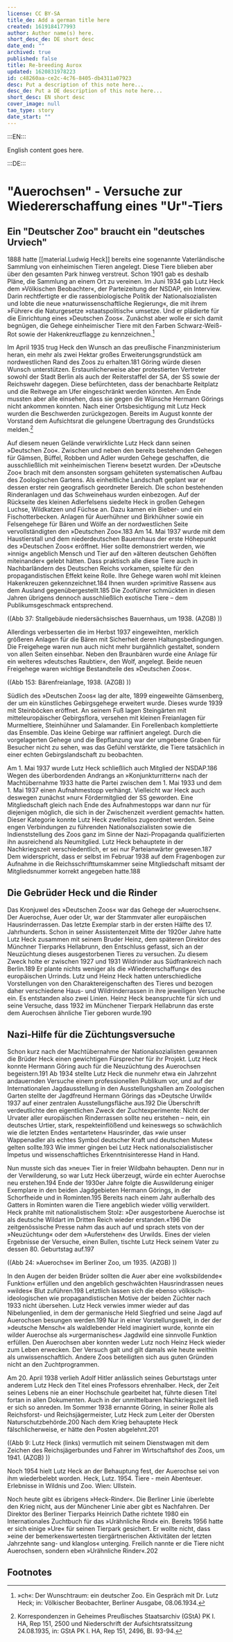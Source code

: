 ```yaml
---
license: CC BY-SA
title_de: Add a german title here
created: 1619184177993
author: Author name(s) here.
short_desc_de: DE short desc
date_end: ""
archived: true
published: false
title: Re-breeding Aurox
updated: 1620831978223
id: c48260aa-ce2c-4c76-8405-db4311a07923
desc: Put a description of this note here...
desc_de: Put a DE description of this note here...
short_desc: EN short desc
cover_image: null
tao_type: story
date_start: ""
---
```


:::EN:::

English content goes here.

:::DE:::

# "Auerochsen" - Versuche zur Wiedererschaffung eines "Ur"-Tiers

## Ein "Deutscher Zoo" braucht ein "deutsches Urviech"

1888 hatte [[material.Ludwig Heck]] bereits eine sogenannte Vaterländische Sammlung von einheimischen Tieren angelegt. Diese Tiere blieben aber über den gesamten Park hinweg verstreut. Schon 1901 gab es deshalb Pläne, die Sammlung an einem Ort zu vereinen. Im Juni 1934 gab Lutz Heck dem »Völkischen Beobachter«, der Parteizeitung der NSDAP, ein Interview. Darin rechtfertigte er die rassenbiologische Politik der Nationalsozialisten und lobte die neue »naturwissenschaftliche Regierung«, die mit ihrem »Führer« die Naturgesetze »staatspolitisch« umsetze. Und er plädierte für die Einrichtung eines »Deutschen Zoos«. Zunächst aber wolle er sich damit begnügen, die Gehege einheimischer Tiere mit den Farben Schwarz-Weiß-Rot sowie der Hakenkreuzflagge zu kennzeichnen.[^germanzoo1]

Im April 1935 trug Heck den Wunsch an das preußische Finanzministerium heran, ein mehr als zwei Hektar großes Erweiterungsgrundstück am nordwestlichen Rand des Zoos zu erhalten.181 Göring würde diesen Wunsch unterstützen. Erstaunlicherweise aber protestierten Vertreter sowohl der Stadt Berlin als auch der Reiterstaffel der SA, der SS sowie der Reichswehr dagegen. Diese befürchteten, dass der benachbarte Reitplatz und die Reitwege am Ufer eingeschränkt werden könnten. Am Ende mussten aber alle einsehen, dass sie gegen die Wünsche Hermann Görings nicht ankommen konnten. Nach einer Ortsbesichtigung mit Lutz Heck wurden die Beschwerden zurückgezogen. Bereits im August konnte der Vorstand dem Aufsichtsrat die gelungene Übertragung des Grundstücks melden.[^germanzoo2]

Auf diesem neuen Gelände verwirklichte Lutz Heck dann seinen »Deutschen Zoo«. Zwischen und neben den bereits bestehenden Gehegen für Gämsen, Büffel, Robben und Adler wurden Gehege geschaffen, die ausschließlich mit »einheimischen Tieren« besetzt wurden. Der »Deutsche Zoo« brach mit dem ansonsten sorgsam gehüteten systematischen Aufbau des Zoologischen Gartens. Als einheitliche Landschaft geplant war er dessen erster rein geografisch geordneter Bereich. Die schon bestehenden Rinderanlagen und das Schweinehaus wurden einbezogen. Auf der Rückseite des kleinen Adlerfelsens siedelte Heck in großen Gehegen Luchse, Wildkatzen und Füchse an. Dazu kamen ein Bieber- und ein Fischotterbecken. Anlagen für Auerhühner und Birkhühner sowie ein Felsengehege für Bären und Wölfe an der nordwestlichen Seite vervollständigten den »Deutschen Zoo«.183 Am 14. Mai 1937 wurde mit dem Haustierstall und dem niederdeutschen Bauernhaus der erste Höhepunkt des »Deutschen Zoos« eröffnet. Hier sollte demonstriert werden, wie »innig« angeblich Mensch und Tier auf den »älteren deutschen Gehöften miteinander« gelebt hätten. Dass praktisch alle diese Tiere auch in Nachbarländern des Deutschen Reichs vorkamen, spielte für den propagandistischen Effekt keine Rolle. Ihre Gehege waren wohl mit kleinen Hakenkreuzen gekennzeichnet.184 Ihnen wurden »primitive Rassen« aus dem Ausland gegenübergestellt.185 Die Zooführer schmückten in diesen Jahren übrigens dennoch ausschließlich exotische Tiere – dem Publikumsgeschmack entsprechend. 

((Abb 37: Stallgebäude niedersächsisches Bauernhaus, um 1938. (AZGB) )) 

Allerdings verbesserten die im Herbst 1937 eingeweihten, merklich größeren Anlagen für die Bären mit Sicherheit deren Haltungsbedingungen. Die Freigehege waren nun auch nicht mehr burgähnlich gestaltet, sondern von allen Seiten einsehbar. Neben den Braunbären wurde eine Anlage für ein weiteres »deutsches Raubtier«, den Wolf, angelegt. Beide neuen Freigehege waren wichtige Bestandteile des »Deutschen Zoos«.  

((Abb 153: Bärenfreianlage, 1938. (AZGB) )) 

Südlich des »Deutschen Zoos« lag der alte, 1899 eingeweihte Gämsenberg, der um ein künstliches Gebirgsgehege erweitert wurde. Dieses wurde 1939 mit Steinböcken eröffnet. An seinem Fuß lagen Steingärten mit mitteleuropäischer Gebirgsflora, versehen mit kleinen Freianlagen für Murmeltiere, Steinhühner und Salamander. Ein Forellenbach komplettierte das Ensemble. Das kleine Gebirge war raffiniert angelegt. Durch die vorgelagerten Gehege und die Bepflanzung war der umgebene Graben für Besucher nicht zu sehen, was das Gefühl verstärkte, die Tiere tatsächlich in einer echten Gebirgslandschaft zu beobachten. 

Am 1. Mai 1937 wurde Lutz Heck schließlich auch Mitglied der NSDAP.186 Wegen des überbordenden Andrangs an »Konjunkturrittern« nach der Machtübernahme 1933 hatte die Partei zwischen dem 1. Mai 1933 und dem 1. Mai 1937 einen Aufnahmestopp verhängt. Vielleicht war Heck auch deswegen zunächst »nur« Fördermitglied der SS geworden. Eine Mitgliedschaft gleich nach Ende des Aufnahmestopps war dann nur für diejenigen möglich, die sich in der Zwischenzeit »verdient gemacht« hatten. Dieser Kategorie konnte Lutz Heck zweifellos zugeordnet werden. Seine engen Verbindungen zu führenden Nationalsozialisten sowie die Indienststellung des Zoos ganz im Sinne der Nazi-Propaganda qualifizierten ihn ausreichend als Neumitglied. Lutz Heck behauptete in der Nachkriegszeit verschiedentlich, er sei nur Parteianwärter gewesen.187 Dem widerspricht, dass er selbst im Februar 1938 auf dem Fragenbogen zur Aufnahme in die Reichsschrifttumskammer seine Mitgliedschaft mitsamt der Mitgliedsnummer korrekt angegeben hatte.188 

## Die Gebrüder Heck und die Rinder

Das Kronjuwel des »Deutschen Zoos« war das Gehege der »Auerochsen«. Der Auerochse, Auer oder Ur, war der Stammvater aller europäischen Hausrinderrassen. Das letzte Exemplar starb in der ersten Hälfte des 17. Jahrhunderts. Schon in seiner Assistentenzeit Mitte der 1920er Jahre hatte Lutz Heck zusammen mit seinem Bruder Heinz, dem späteren Direktor des Münchner Tierparks Hellabrunn, den Entschluss gefasst, sich an der Neuzüchtung dieses ausgestorbenen Tieres zu versuchen. Zu diesem Zweck holte er zwischen 1927 und 1931 Wildrinder aus Südfrankreich nach Berlin.189 Er plante nichts weniger als die »Wiedererschaffung« des europäischen Urrinds. Lutz und Heinz Heck hatten unterschiedliche Vorstellungen von den Charaktereigenschaften des Tieres und bezogen daher verschiedene Haus- und Wildrinderrassen in ihre jeweiligen Versuche ein. Es entstanden also zwei Linien. Heinz Heck beanspruchte für sich und seine Versuche, dass 1932 im Münchener Tierpark Hellabrunn das erste dem Auerochsen ähnliche Tier geboren wurde.190

## Nazi-Hilfe für die Züchtungsversuche

Schon kurz nach der Machtübernahme der Nationalsozialisten gewannen die Brüder Heck einen gewichtigen Fürsprecher für ihr Projekt. Lutz Heck konnte Hermann Göring auch für die Neuzüchtung des Auerochsen begeistern.191 Ab 1934 stellte Lutz Heck die nunmehr etwa ein Jahrzehnt andauernden Versuche einem professionellen Publikum vor, und auf der Internationalen Jagdausstellung in den Ausstellungshallen am Zoologischen Garten stellte der Jagdfreund Hermann Görings das »Deutsche Urwild« 1937 auf einer zentralen Ausstellungsfläche aus.192 Die Überschrift verdeutlichte den eigentlichen Zweck der Zuchtexperimente: Nicht der Urvater aller europäischen Rinderrassen sollte neu erstehen – nein, ein deutsches Urtier, stark, respekteinflößend und keineswegs so schwächlich wie die letzten Endes »entarteten« Hausrinder, das »wie unser Wappenadler als echtes Symbol deutscher Kraft und deutschen Mutes« gelten sollte.193 Wie immer gingen bei Lutz Heck nationalsozialistischer Impetus und wissenschaftliches Erkenntnisinteresse Hand in Hand.

Nun musste sich das »neue« Tier in freier Wildbahn behaupten. Denn nur in der Verwilderung, so war Lutz Heck überzeugt, würde ein echter Auerochse neu erstehen.194 Ende der 1930er Jahre folgte die Auswilderung einiger Exemplare in den beiden Jagdgebieten Hermann Görings, in der Schorfheide und in Rominten.195 Bereits nach einem Jahr außerhalb des Gatters in Rominten waren die Tiere angeblich wieder völlig verwildert. Heck prahlte mit nationalistischem Stolz: »Der ausgestorbene Auerochse ist als deutsche Wildart im Dritten Reich wieder erstanden.«196 Die zeitgenössische Presse nahm das auch auf und sprach stets von der »Neuzüchtung« oder dem »Auferstehen« des Urwilds. Eines der vielen Ergebnisse der Versuche, einen Bullen, tischte Lutz Heck seinem Vater zu dessen 80. Geburtstag auf.197 

((Abb 24: »Auerochse« im Berliner Zoo, um 1935. (AZGB) )) 

In den Augen der beiden Brüder sollten die Auer aber eine »volksbildende« Funktion« erfüllen und den angeblich geschwächten Hausrindrassen neues »wildes« Blut zuführen.198 Letztlich lassen sich die ebenso völkisch-ideologischen wie propagandistischen Motive der beiden Züchter nach 1933 nicht übersehen. Lutz Heck verwies immer wieder auf das Nibelungenlied, in dem der germanische Held Siegfried und seine Jagd auf Auerochsen besungen werden.199 Nur in einer Vorstellungswelt, in der der »deutsche Mensch« als waldlebender Held imaginiert wurde, konnte ein wilder Auerochse als »urgermanisches« Jagdwild eine sinnvolle Funktion erfüllen. Den Auerochsen aber konnten weder Lutz noch Heinz Heck wieder zum Leben erwecken. Der Versuch galt und gilt damals wie heute weithin als unwissenschaftlich. Andere Zoos beteiligten sich aus guten Gründen nicht an den Zuchtprogrammen. 

Am 20. April 1938 verlieh Adolf Hitler anlässlich seines Geburtstags unter anderem Lutz Heck den Titel eines Professors ehrenhalber. Heck, der Zeit seines Lebens nie an einer Hochschule gearbeitet hat, führte diesen Titel fortan in allen Dokumenten. Auch in der unmittelbaren Nachkriegszeit ließ er sich so anreden. Im Sommer 1938 ernannte Göring, in seiner Rolle als Reichsforst- und Reichsjägermeister, Lutz Heck zum Leiter der Obersten Naturschutzbehörde.200 Nach dem Krieg behauptete Heck fälschlicherweise, er hätte den Posten abgelehnt.201 

((Abb 9: Lutz Heck (links) vermutlich mit seinem Dienstwagen mit dem Zeichen des Reichsjägerbundes und Fahrer im Wirtschaftshof des Zoos, um 1941. (AZGB) )) 


Noch 1954 hielt Lutz Heck an der Behauptung fest, der Auerochse sei von ihm wiederbelebt worden. Heck, Lutz. 1954. Tiere - mein Abenteuer. Erlebnisse in Wildnis und Zoo. Wien: Ullstein.


Noch heute gibt es übrigens »Heck-Rinder«. Die Berliner Linie überlebte den Krieg nicht, aus der Münchener Linie aber gibt es Nachfahren. Der Direktor des Berliner Tierparks Heinrich Dathe richtete 1980 ein Internationales Zuchtbuch für das »Urähnliche Rind« ein. Bereits 1956 hatte er sich einige »Ure« für seinen Tierpark gesichert. Er wollte nicht, dass »eine der bemerkenswertesten tiergärtnerischen Aktivitäten der letzten Jahrzehnte sang- und klanglos« unterging. Freilich nannte er die Tiere nicht Auerochsen, sondern eben »Urähnliche Rinder«.202 

## Footnotes

[^germanzoo1]: »ch«: Der Wunschtraum: ein deutscher Zoo. Ein Gespräch mit Dr. Lutz Heck; in: Völkischer Beobachter, Berliner Ausgabe, 08.06.1934.
[^germanzoo2]: Korrespondenzen in Geheimes Preußisches Staatsarchiv (GStA) PK I. HA, Rep 151, 2500 und Niederschrift der Aufsichtsratssitzung 24.08.1935, in: GStA PK I. HA, Rep 151, 2496, Bl. 93-94.